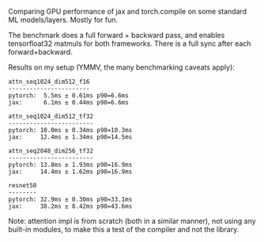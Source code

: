 Comparing GPU performance of jax and torch.compile on some standard ML models/layers. Mostly for fun.

The benchmark does a full forward + backward pass, and enables tensorfloat32 matmuls for both frameworks.
There is a full sync after each forward+backward.

Results on my setup (YMMV, the many benchmarking caveats apply):

```
attn_seq1024_dim512_f16
-----------------------
pytorch:  5.5ms ± 0.61ms p90=6.6ms
jax:      6.1ms ± 0.44ms p90=6.6ms

attn_seq1024_dim512_tf32
------------------------
pytorch: 10.0ms ± 0.34ms p90=10.3ms
jax:     12.4ms ± 1.34ms p90=14.5ms

attn_seq2048_dim256_tf32
------------------------
pytorch: 13.8ms ± 1.93ms p90=16.9ms
jax:     14.4ms ± 1.62ms p90=16.9ms

resnet50
--------
pytorch: 32.9ms ± 0.30ms p90=33.1ms
jax:     38.2ms ± 8.42ms p90=43.6ms
```

Note: attention impl is from scratch (both in a similar manner), not using any built-in modules, to make this a test of the compiler and not the library.
